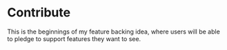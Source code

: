 # Contribute

This is the beginnings of my feature backing idea, where users will be able to
pledge to support features they want to see.
